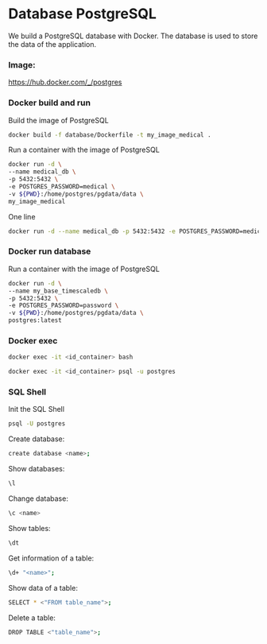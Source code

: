 # Database PostgreSQL
We build a PostgreSQL database with Docker. The database is used to store the data of the application.

### Image:

https://hub.docker.com/_/postgres

### Docker build and run

Build the image of PostgreSQL

```bash
docker build -f database/Dockerfile -t my_image_medical .
```

Run a container with the image of PostgreSQL

```bash
docker run -d \
--name medical_db \
-p 5432:5432 \
-e POSTGRES_PASSWORD=medical \
-v ${PWD}:/home/postgres/pgdata/data \
my_image_medical
```

One line

```bash
docker run -d --name medical_db -p 5432:5432 -e POSTGRES_PASSWORD=medical -v ${PWD}:/home/postgres/pgdata/data my_image_medical
```

### Docker run database

Run a container with the image of PostgreSQL


```bash
docker run -d \
--name my_base_timescaledb \
-p 5432:5432 \
-e POSTGRES_PASSWORD=password \
-v ${PWD}:/home/postgres/pgdata/data \
postgres:latest
```

### Docker exec

```bash
docker exec -it <id_container> bash
```

```bash
docker exec -it <id_container> psql -u postgres
```

### SQL Shell

Init the SQL Shell

```bash
psql -U postgres
```

Create database:

```bash
create database <name>;
```

Show databases:

```bash
\l
```

Change database:

```bash
\c <name>
```

Show tables:

```bash
\dt
```

Get information of a table:

```bash
\d+ "<name>";
```

Show data of a table:

```bash
SELECT * <"FROM table_name">;
```

Delete a table:

```bash
DROP TABLE <"table_name">;
```